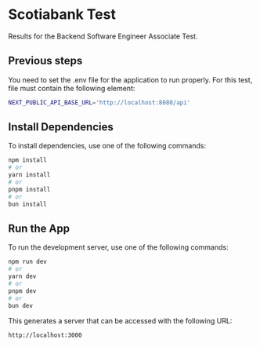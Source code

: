 # Scotiabank Test
Results for the Backend Software Engineer Associate Test. 

## Previous steps

You need to set the .env file for the application to run properly. For this test, file must contain the following element:

```sh
NEXT_PUBLIC_API_BASE_URL='http://localhost:8080/api'
```

## Install Dependencies

To install dependencies, use one of the following commands:

```bash
npm install
# or
yarn install
# or
pnpm install
# or
bun install
```

## Run the App

To run the development server, use one of the following commands:

```bash
npm run dev
# or
yarn dev
# or
pnpm dev
# or
bun dev
```

This generates a server that can be accessed with the following URL:

```sh
http://localhost:3000
```